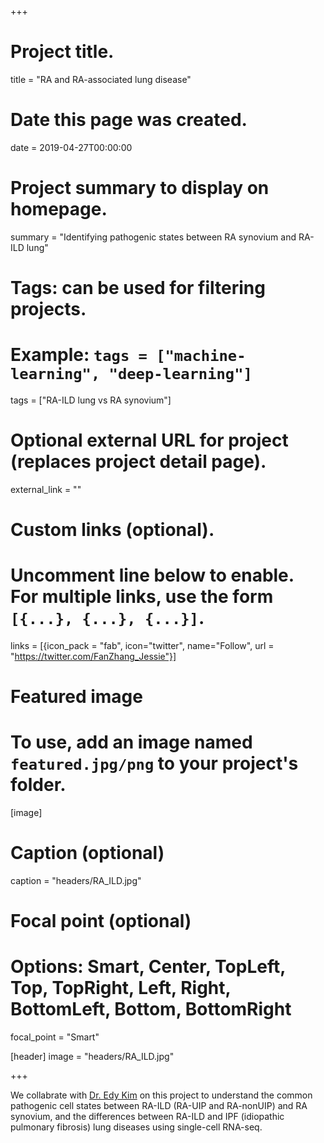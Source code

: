+++
# Project title.
title = "RA and RA-associated lung disease"

# Date this page was created.
date = 2019-04-27T00:00:00

# Project summary to display on homepage.
summary = "Identifying pathogenic states between RA synovium and RA-ILD lung"

# Tags: can be used for filtering projects.
# Example: `tags = ["machine-learning", "deep-learning"]`
tags = ["RA-ILD lung vs RA synovium"]

# Optional external URL for project (replaces project detail page).
external_link = ""


# Custom links (optional).
#   Uncomment line below to enable. For multiple links, use the form `[{...}, {...}, {...}]`.
links = [{icon_pack = "fab", icon="twitter", name="Follow", url = "https://twitter.com/FanZhang_Jessie"}]


# Featured image
# To use, add an image named `featured.jpg/png` to your project's folder. 
[image]
  # Caption (optional)
  caption = "headers/RA_ILD.jpg"

  # Focal point (optional)
  # Options: Smart, Center, TopLeft, Top, TopRight, Left, Right, BottomLeft, Bottom, BottomRight
  focal_point = "Smart"
  
[header]
image = "headers/RA_ILD.jpg"

+++

We collabrate with [Dr. Edy Kim](https://connects.catalyst.harvard.edu/Profiles/display/Person/52376) on this project to understand the common pathogenic cell states between RA-ILD (RA-UIP and RA-nonUIP) and RA synovium, and the differences between RA-ILD and IPF (idiopathic pulmonary fibrosis) lung diseases using single-cell RNA-seq.

